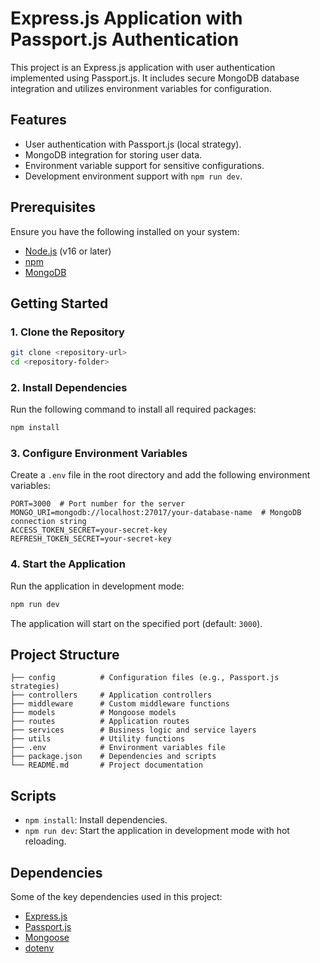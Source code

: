 # Express.js Application with Passport.js Authentication

This project is an Express.js application with user authentication implemented using Passport.js. It includes secure MongoDB database integration and utilizes environment variables for configuration.

## Features
- User authentication with Passport.js (local strategy).
- MongoDB integration for storing user data.
- Environment variable support for sensitive configurations.
- Development environment support with `npm run dev`.

## Prerequisites
Ensure you have the following installed on your system:
- [Node.js](https://nodejs.org/) (v16 or later)
- [npm](https://www.npmjs.com/)
- [MongoDB](https://www.mongodb.com/)

## Getting Started

### 1. Clone the Repository
```bash
git clone <repository-url>
cd <repository-folder>
```

### 2. Install Dependencies
Run the following command to install all required packages:
```bash
npm install
```

### 3. Configure Environment Variables
Create a `.env` file in the root directory and add the following environment variables:
```env
PORT=3000  # Port number for the server
MONGO_URI=mongodb://localhost:27017/your-database-name  # MongoDB connection string
ACCESS_TOKEN_SECRET=your-secret-key
REFRESH_TOKEN_SECRET=your-secret-key
```

### 4. Start the Application
Run the application in development mode:
```bash
npm run dev
```

The application will start on the specified port (default: `3000`).

## Project Structure
```
├── config          # Configuration files (e.g., Passport.js strategies)
├── controllers     # Application controllers
├── middleware      # Custom middleware functions
├── models          # Mongoose models
├── routes          # Application routes
├── services        # Business logic and service layers
├── utils           # Utility functions
├── .env            # Environment variables file
├── package.json    # Dependencies and scripts
└── README.md       # Project documentation
```

## Scripts
- `npm install`: Install dependencies.
- `npm run dev`: Start the application in development mode with hot reloading.

## Dependencies
Some of the key dependencies used in this project:
- [Express.js](https://expressjs.com/)
- [Passport.js](http://www.passportjs.org/)
- [Mongoose](https://mongoosejs.com/)
- [dotenv](https://github.com/motdotla/dotenv)

